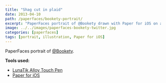 ```yaml
---
title: "Shag cut in plaid"
date: 2013-04-10
path: /paperfaces/bookety-portrait/
excerpt: "PaperFaces portrait of @Bookety drawn with Paper for iOS on an iPad."
image: ../../images/paperfaces-bookety-twitter.jpg
categories: [paperfaces]
tags: [portrait, illustration, Paper for iOS]
---
```


PaperFaces portrait of [@Bookety](https://twitter.com/Bookety).

**Tools used:**

- [LunaTik Alloy Touch Pen](https://www.amazon.com/gp/product/B00821TR7G/ref=as_li_ss_tl?ie=UTF8&tag=mademist-20&linkCode=as2&camp=1789&creative=390957&creativeASIN=B00821TR7G)
- [Paper for iOS](https://paper.bywetransfer.com/)
